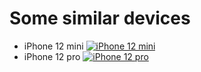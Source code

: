 # Some similar devices
 -  iPhone 12 mini 
[![iPhone 12 mini](https://content2.onliner.by/catalog/device/main/addec6d2c3971bbcdade43d8173d870b.jpeg)](https://catalog.onliner.by/mobile/apple/iphone12mini)
-  iPhone 12 pro 
[![iPhone 12 pro](https://content2.onliner.by/catalog/device/main/fb3d647d2b03fb2c023cbbbc2d04d7ee.jpeg)](https://catalog.onliner.by/mobile/apple/iphone12prom128g)
